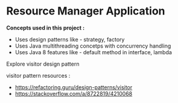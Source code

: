 # Resource Manager Application

**Concepts used in this project :**

- Uses design patterns like - strategy, factory
- Uses Java multithreading concetps with concurrency handling
- Uses Java 8 features like - default method in interface, lambda



Explore visitor design pattern

visitor pattern resources :
- https://refactoring.guru/design-patterns/visitor
- https://stackoverflow.com/a/8722819/4210068
